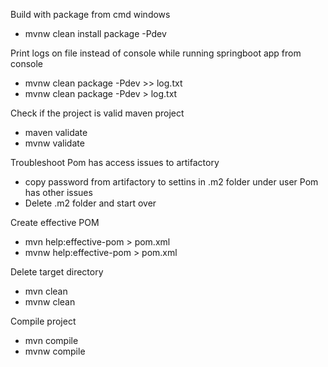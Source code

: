 Build with package from cmd windows
- mvnw clean install package -Pdev


Print logs on file instead of console while running springboot app from console
- mvnw clean package -Pdev >> log.txt
- mvnw clean package -Pdev > log.txt

Check if the project is valid maven project
- maven validate
- mvnw validate

Troubleshoot
Pom has access issues to artifactory
- copy password from artifactory to settins in .m2 folder under user
Pom has other issues
- Delete .m2 folder and start over


Create effective POM
- mvn help:effective-pom > pom.xml
- mvnw help:effective-pom > pom.xml

Delete target directory
- mvn clean
- mvnw clean

Compile project
- mvn compile
- mvnw compile
